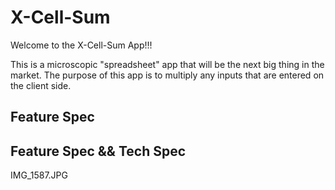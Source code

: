 # X-Cell-Sum

Welcome to the X-Cell-Sum App!!!

This is a microscopic "spreadsheet" app that will be the next big thing in the market. The purpose of this app is to multiply any inputs that are entered on the client side.

## Feature Spec





## Feature Spec && Tech Spec

IMG_1587.JPG
  
